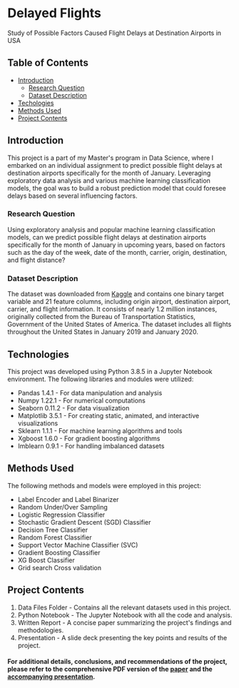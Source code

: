 # Delayed Flights
 Study of Possible Factors Caused Flight Delays at Destination Airports in USA

 ## Table of Contents
 * [Introduction](#introduction)
    - [Research Question](#research-question)
    - [Dataset Description](#dataset-description)
 * [Techologies](#technologies)
 * [Methods Used](#methods-used)
 * [Project Contents](#project-contents)

 ## Introduction
 This project is a part of my Master's program in Data Science, where I embarked on an individual assignment to predict possible flight delays at destination airports specifically for the month of January. Leveraging exploratory data analysis and various machine learning classification models, the goal was to build a robust prediction model that could foresee delays based on several influencing factors.

 ### Research Question
 Using exploratory analysis and popular machine learning classification models, can we predict possible flight delays at destination airports specifically for the month of January in upcoming years, based on factors such as the day of the week, date of the month, carrier, origin, destination, and flight distance?

 ### Dataset Description
 The dataset was downloaded from [Kaggle](https://www.kaggle.com/datasets/divyansh22/flight-delay-prediction) and contains one binary target variable and 21 feature columns, including origin airport, destination airport, carrier, and flight information. It consists of nearly 1.2 million instances, originally collected from the Bureau of Transportation Statistics, Government of the United States of America. The dataset includes all flights throughout the United States in January 2019 and January 2020.

 ## Technologies
 This project was developed using Python 3.8.5 in a Jupyter Notebook environment. The following libraries and modules were utilized:
 * Pandas 1.4.1 - For data manipulation and analysis
 * Numpy 1.22.1 - For numerical computations
 * Seaborn 0.11.2 - For data visualization
 * Matplotlib 3.5.1 - For creating static, animated, and interactive visualizations
 * Sklearn 1.1.1 - For machine learning algorithms and tools
 * Xgboost 1.6.0 - For gradient boosting algorithms
 * Imblearn 0.9.1 - For handling imbalanced datasets

 ## Methods Used
 The following methods and models were employed in this project:
 * Label Encoder and Label Binarizer
 * Random Under/Over Sampling
 * Logistic Regression Classifier
 * Stochastic Gradient Descent (SGD) Classifier
 * Decision Tree Classifier
 * Random Forest Classifier
 * Support Vector Machine Classifier (SVC)
 * Gradient Boosting Classifier
 * XG Boost Classifier
 * Grid search Cross validation

 ## Project Contents
 1. Data Files Folder - Contains all the relevant datasets used in this project.
 2. Python Notebook - The Jupyter Notebook with all the code and analysis.
 3. Written Report - A concise paper summarizing the project's findings and methodologies.
 4. Presentation - A slide deck presenting the key points and results of the project.

 #### For additional details, conclusions, and recommendations of the project, please refer to the comprehensive PDF version of the [paper](https://github.com/janithpe/DelayedFlights/blob/main/Report_Analysis%20of%20Delayed%20Flights.pdf) and the [accompanying presentation](https://github.com/janithpe/DelayedFlights/blob/main/Presentation_Analysis%20of%20Delayed%20Flights.pdf).